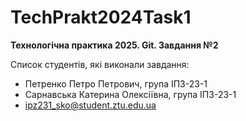 # TechPrakt2024Task1
**Технологічна практика 2025. Git. Завдання №2**

Список студентів, які виконали завдання:
* Петренко Петро Петрович, група ІПЗ-23-1
* Сарнавська Катерина Олексіївна, група ІПЗ-23-1
* ipz231_sko@student.ztu.edu.ua